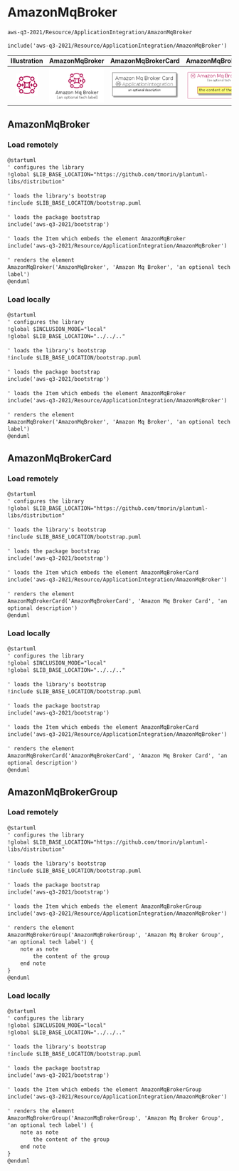 # AmazonMqBroker


```text
aws-q3-2021/Resource/ApplicationIntegration/AmazonMqBroker
```

```text
include('aws-q3-2021/Resource/ApplicationIntegration/AmazonMqBroker')
```



| Illustration | AmazonMqBroker | AmazonMqBrokerCard | AmazonMqBrokerGroup |
| :---: | :---: | :---: | :---: |
| ![illustration for Illustration](../../../aws-q3-2021/Resource/ApplicationIntegration/AmazonMqBroker.png) | ![illustration for AmazonMqBroker](../../../aws-q3-2021/Resource/ApplicationIntegration/AmazonMqBroker.Local.png) | ![illustration for AmazonMqBrokerCard](../../../aws-q3-2021/Resource/ApplicationIntegration/AmazonMqBrokerCard.Local.png) | ![illustration for AmazonMqBrokerGroup](../../../aws-q3-2021/Resource/ApplicationIntegration/AmazonMqBrokerGroup.Local.png) |




## AmazonMqBroker

### Load remotely
```plantuml
@startuml
' configures the library
!global $LIB_BASE_LOCATION="https://github.com/tmorin/plantuml-libs/distribution"

' loads the library's bootstrap
!include $LIB_BASE_LOCATION/bootstrap.puml

' loads the package bootstrap
include('aws-q3-2021/bootstrap')

' loads the Item which embeds the element AmazonMqBroker
include('aws-q3-2021/Resource/ApplicationIntegration/AmazonMqBroker')

' renders the element
AmazonMqBroker('AmazonMqBroker', 'Amazon Mq Broker', 'an optional tech label')
@enduml
```

### Load locally
```plantuml
@startuml
' configures the library
!global $INCLUSION_MODE="local"
!global $LIB_BASE_LOCATION="../../.."

' loads the library's bootstrap
!include $LIB_BASE_LOCATION/bootstrap.puml

' loads the package bootstrap
include('aws-q3-2021/bootstrap')

' loads the Item which embeds the element AmazonMqBroker
include('aws-q3-2021/Resource/ApplicationIntegration/AmazonMqBroker')

' renders the element
AmazonMqBroker('AmazonMqBroker', 'Amazon Mq Broker', 'an optional tech label')
@enduml
```

## AmazonMqBrokerCard

### Load remotely
```plantuml
@startuml
' configures the library
!global $LIB_BASE_LOCATION="https://github.com/tmorin/plantuml-libs/distribution"

' loads the library's bootstrap
!include $LIB_BASE_LOCATION/bootstrap.puml

' loads the package bootstrap
include('aws-q3-2021/bootstrap')

' loads the Item which embeds the element AmazonMqBrokerCard
include('aws-q3-2021/Resource/ApplicationIntegration/AmazonMqBroker')

' renders the element
AmazonMqBrokerCard('AmazonMqBrokerCard', 'Amazon Mq Broker Card', 'an optional description')
@enduml
```

### Load locally
```plantuml
@startuml
' configures the library
!global $INCLUSION_MODE="local"
!global $LIB_BASE_LOCATION="../../.."

' loads the library's bootstrap
!include $LIB_BASE_LOCATION/bootstrap.puml

' loads the package bootstrap
include('aws-q3-2021/bootstrap')

' loads the Item which embeds the element AmazonMqBrokerCard
include('aws-q3-2021/Resource/ApplicationIntegration/AmazonMqBroker')

' renders the element
AmazonMqBrokerCard('AmazonMqBrokerCard', 'Amazon Mq Broker Card', 'an optional description')
@enduml
```

## AmazonMqBrokerGroup

### Load remotely
```plantuml
@startuml
' configures the library
!global $LIB_BASE_LOCATION="https://github.com/tmorin/plantuml-libs/distribution"

' loads the library's bootstrap
!include $LIB_BASE_LOCATION/bootstrap.puml

' loads the package bootstrap
include('aws-q3-2021/bootstrap')

' loads the Item which embeds the element AmazonMqBrokerGroup
include('aws-q3-2021/Resource/ApplicationIntegration/AmazonMqBroker')

' renders the element
AmazonMqBrokerGroup('AmazonMqBrokerGroup', 'Amazon Mq Broker Group', 'an optional tech label') {
    note as note
        the content of the group
    end note
}
@enduml
```

### Load locally
```plantuml
@startuml
' configures the library
!global $INCLUSION_MODE="local"
!global $LIB_BASE_LOCATION="../../.."

' loads the library's bootstrap
!include $LIB_BASE_LOCATION/bootstrap.puml

' loads the package bootstrap
include('aws-q3-2021/bootstrap')

' loads the Item which embeds the element AmazonMqBrokerGroup
include('aws-q3-2021/Resource/ApplicationIntegration/AmazonMqBroker')

' renders the element
AmazonMqBrokerGroup('AmazonMqBrokerGroup', 'Amazon Mq Broker Group', 'an optional tech label') {
    note as note
        the content of the group
    end note
}
@enduml
```

